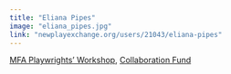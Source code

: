```yaml
---
title: "Eliana Pipes"
image: "eliana_pipes.jpg"
link: "newplayexchange.org/users/21043/eliana-pipes"
---
```


[MFA Playwrights’ Workshop](/programs/mfa-playwrights-workshop), [Collaboration Fund](/programs/collaboration-fund)
